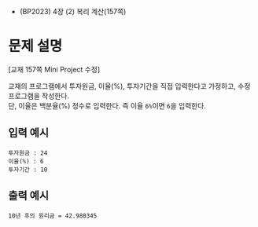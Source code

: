 - (BP2023) 4장 (2) 복리 계산(157쪽)
# 문제 설명
[교재 157쪽 Mini Project 수정]

교재의 프로그램에서 투자원금, 이율(%), 투자기간을 직접 입력한다고
가정하고, 수정 프로그램을 작성한다.  
단, 이율은 백분율(%) 정수로 입력한다. 즉 이율 `6%`이면 `6`을 입력한다.

## 입력 예시
```
투자원금 : 24  
이율(%) : 6  
투자기간 : 10
```

## 출력 예시
```
10년 후의 원리금 = 42.980345
```
